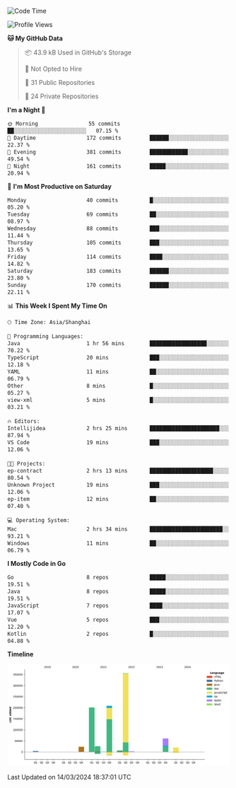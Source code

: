 <!--START_SECTION:waka-->
![Code Time](http://img.shields.io/badge/Code%20Time-2%2C299%20hrs%2051%20mins-blue)

![Profile Views](http://img.shields.io/badge/Profile%20Views-0-blue)

**🐱 My GitHub Data** 

> 📦 43.9 kB Used in GitHub's Storage 
 > 
> 🚫 Not Opted to Hire
 > 
> 📜 31 Public Repositories 
 > 
> 🔑 24 Private Repositories 
 > 
**I'm a Night 🦉** 

```text
🌞 Morning                55 commits          ██░░░░░░░░░░░░░░░░░░░░░░░   07.15 % 
🌆 Daytime                172 commits         ██████░░░░░░░░░░░░░░░░░░░   22.37 % 
🌃 Evening                381 commits         ████████████░░░░░░░░░░░░░   49.54 % 
🌙 Night                  161 commits         █████░░░░░░░░░░░░░░░░░░░░   20.94 % 
```
📅 **I'm Most Productive on Saturday** 

```text
Monday                   40 commits          █░░░░░░░░░░░░░░░░░░░░░░░░   05.20 % 
Tuesday                  69 commits          ██░░░░░░░░░░░░░░░░░░░░░░░   08.97 % 
Wednesday                88 commits          ███░░░░░░░░░░░░░░░░░░░░░░   11.44 % 
Thursday                 105 commits         ███░░░░░░░░░░░░░░░░░░░░░░   13.65 % 
Friday                   114 commits         ████░░░░░░░░░░░░░░░░░░░░░   14.82 % 
Saturday                 183 commits         ██████░░░░░░░░░░░░░░░░░░░   23.80 % 
Sunday                   170 commits         ██████░░░░░░░░░░░░░░░░░░░   22.11 % 
```


📊 **This Week I Spent My Time On** 

```text
🕑︎ Time Zone: Asia/Shanghai

💬 Programming Languages: 
Java                     1 hr 56 mins        ██████████████████░░░░░░░   70.22 % 
TypeScript               20 mins             ███░░░░░░░░░░░░░░░░░░░░░░   12.18 % 
YAML                     11 mins             ██░░░░░░░░░░░░░░░░░░░░░░░   06.79 % 
Other                    8 mins              █░░░░░░░░░░░░░░░░░░░░░░░░   05.27 % 
view-xml                 5 mins              █░░░░░░░░░░░░░░░░░░░░░░░░   03.21 % 

🔥 Editors: 
Intellijidea             2 hrs 25 mins       ██████████████████████░░░   87.94 % 
VS Code                  19 mins             ███░░░░░░░░░░░░░░░░░░░░░░   12.06 % 

🐱‍💻 Projects: 
ep-contract              2 hrs 13 mins       ████████████████████░░░░░   80.54 % 
Unknown Project          19 mins             ███░░░░░░░░░░░░░░░░░░░░░░   12.06 % 
ep-item                  12 mins             ██░░░░░░░░░░░░░░░░░░░░░░░   07.40 % 

💻 Operating System: 
Mac                      2 hrs 34 mins       ███████████████████████░░   93.21 % 
Windows                  11 mins             ██░░░░░░░░░░░░░░░░░░░░░░░   06.79 % 
```

**I Mostly Code in Go** 

```text
Go                       8 repos             █████░░░░░░░░░░░░░░░░░░░░   19.51 % 
Java                     8 repos             █████░░░░░░░░░░░░░░░░░░░░   19.51 % 
JavaScript               7 repos             ████░░░░░░░░░░░░░░░░░░░░░   17.07 % 
Vue                      5 repos             ███░░░░░░░░░░░░░░░░░░░░░░   12.20 % 
Kotlin                   2 repos             █░░░░░░░░░░░░░░░░░░░░░░░░   04.88 % 
```



**Timeline**

![Lines of Code chart](https://raw.githubusercontent.com/youtiaoguagua/youtiaoguagua/master/assets/bar_graph.png)


 Last Updated on 14/03/2024 18:37:01 UTC
<!--END_SECTION:waka-->